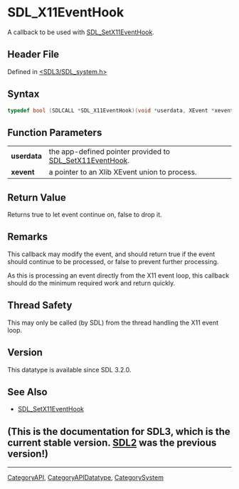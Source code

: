# SDL_X11EventHook

A callback to be used with [SDL_SetX11EventHook](SDL_SetX11EventHook).

## Header File

Defined in [<SDL3/SDL_system.h>](https://github.com/libsdl-org/SDL/blob/main/include/SDL3/SDL_system.h)

## Syntax

```c
typedef bool (SDLCALL *SDL_X11EventHook)(void *userdata, XEvent *xevent);
```

## Function Parameters

|              |                                                                                 |
| ------------ | ------------------------------------------------------------------------------- |
| **userdata** | the app-defined pointer provided to [SDL_SetX11EventHook](SDL_SetX11EventHook). |
| **xevent**   | a pointer to an Xlib XEvent union to process.                                   |

## Return Value

Returns true to let event continue on, false to drop it.

## Remarks

This callback may modify the event, and should return true if the event
should continue to be processed, or false to prevent further processing.

As this is processing an event directly from the X11 event loop, this
callback should do the minimum required work and return quickly.

## Thread Safety

This may only be called (by SDL) from the thread handling the X11 event
loop.

## Version

This datatype is available since SDL 3.2.0.

## See Also

- [SDL_SetX11EventHook](SDL_SetX11EventHook)


## (This is the documentation for SDL3, which is the current stable version. [SDL2](https://wiki.libsdl.org/SDL2/) was the previous version!)



----
[CategoryAPI](CategoryAPI), [CategoryAPIDatatype](CategoryAPIDatatype), [CategorySystem](CategorySystem)

